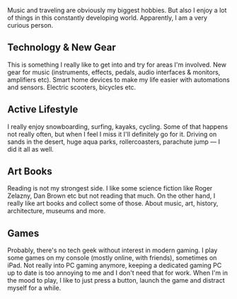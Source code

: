 Music and traveling are obviously my biggest hobbies. But also I enjoy a lot of things in this constantly developing world. Apparently, I am a very curious person.

## Technology & New Gear

This is something I really like to get into and try for areas I'm involved. New gear for music (instruments, effects, pedals, audio interfaces & monitors, amplifiers etc). Smart home devices to make my life easier with automations and sensors. Electric scooters, bicycles etc.

## Active Lifestyle

I really enjoy snowboarding, surfing, kayaks, cycling. Some of that happens not really often, but when I feel I miss it I'll definitely go for it. Driving on sands in the desert, huge aqua parks, rollercoasters, parachute jump &mdash; I did it all as well.

## Art Books

Reading is not my strongest side. I like some science fiction like Roger Zelazny, Dan Brown etc but not reading that much. On the other hand, I really like art books and collect some of those. About music, art, history, architecture, museums and more.

## Games

Probably, there's no tech geek without interest in modern gaming. I play some games on my console (mostly online, with friends), sometimes on iPad. Not really into PC gaming anymore, keeping a dedicated gaming PC up to date is too annoying to me and I don't need that for work. When I'm in the mood to play, I like to just press a button, launch the game and distract myself for a while.
